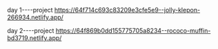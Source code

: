 day 1----project
https://64f714c693c83209e3cfe5e9--jolly-klepon-266934.netlify.app/

day 2----project
https://64f869b0dd155775705a8234--rococo-muffin-bd3719.netlify.app/
